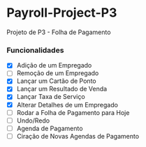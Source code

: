 # Payroll-Project-P3
Projeto de P3 - Folha de Pagamento

### Funcionalidades
- [x] Adição de um Empregado
- [ ] Remoção de um Empregado
- [x] Lançar um Cartão de Ponto
- [x] Lançar um Resultado de Venda
- [x] Lançar Taxa de Serviço
- [x] Alterar Detalhes de um Empregado
- [ ] Rodar a Folha de Pagamento para Hoje
- [ ] Undo/Redo
- [ ] Agenda de Pagamento
- [ ] Ciração de Novas Agendas de Pagamento
